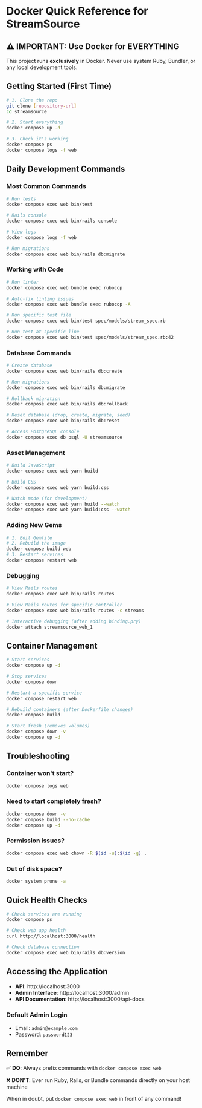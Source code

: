 # Docker Quick Reference for StreamSource

## ⚠️ IMPORTANT: Use Docker for EVERYTHING

This project runs **exclusively** in Docker. Never use system Ruby, Bundler, or any local development tools.

## Getting Started (First Time)

```bash
# 1. Clone the repo
git clone [repository-url]
cd streamsource

# 2. Start everything
docker compose up -d

# 3. Check it's working
docker compose ps
docker compose logs -f web
```

## Daily Development Commands

### Most Common Commands

```bash
# Run tests
docker compose exec web bin/test

# Rails console
docker compose exec web bin/rails console

# View logs
docker compose logs -f web

# Run migrations
docker compose exec web bin/rails db:migrate
```

### Working with Code

```bash
# Run linter
docker compose exec web bundle exec rubocop

# Auto-fix linting issues
docker compose exec web bundle exec rubocop -A

# Run specific test file
docker compose exec web bin/test spec/models/stream_spec.rb

# Run test at specific line
docker compose exec web bin/test spec/models/stream_spec.rb:42
```

### Database Commands

```bash
# Create database
docker compose exec web bin/rails db:create

# Run migrations
docker compose exec web bin/rails db:migrate

# Rollback migration
docker compose exec web bin/rails db:rollback

# Reset database (drop, create, migrate, seed)
docker compose exec web bin/rails db:reset

# Access PostgreSQL console
docker compose exec db psql -U streamsource
```

### Asset Management

```bash
# Build JavaScript
docker compose exec web yarn build

# Build CSS
docker compose exec web yarn build:css

# Watch mode (for development)
docker compose exec web yarn build --watch
docker compose exec web yarn build:css --watch
```

### Adding New Gems

```bash
# 1. Edit Gemfile
# 2. Rebuild the image
docker compose build web
# 3. Restart services
docker compose restart web
```

### Debugging

```bash
# View Rails routes
docker compose exec web bin/rails routes

# View Rails routes for specific controller
docker compose exec web bin/rails routes -c streams

# Interactive debugging (after adding binding.pry)
docker attach streamsource_web_1
```

## Container Management

```bash
# Start services
docker compose up -d

# Stop services
docker compose down

# Restart a specific service
docker compose restart web

# Rebuild containers (after Dockerfile changes)
docker compose build

# Start fresh (removes volumes)
docker compose down -v
docker compose up -d
```

## Troubleshooting

### Container won't start?
```bash
docker compose logs web
```

### Need to start completely fresh?
```bash
docker compose down -v
docker compose build --no-cache
docker compose up -d
```

### Permission issues?
```bash
docker compose exec web chown -R $(id -u):$(id -g) .
```

### Out of disk space?
```bash
docker system prune -a
```

## Quick Health Checks

```bash
# Check services are running
docker compose ps

# Check web app health
curl http://localhost:3000/health

# Check database connection
docker compose exec web bin/rails db:version
```

## Accessing the Application

- **API**: http://localhost:3000
- **Admin Interface**: http://localhost:3000/admin
- **API Documentation**: http://localhost:3000/api-docs

### Default Admin Login
- Email: `admin@example.com`
- Password: `password123`

## Remember

✅ **DO**: Always prefix commands with `docker compose exec web`

❌ **DON'T**: Ever run Ruby, Rails, or Bundle commands directly on your host machine

When in doubt, put `docker compose exec web` in front of any command!